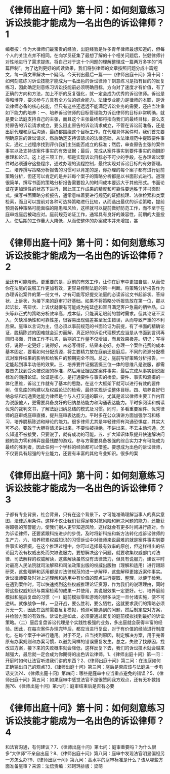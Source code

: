 # 《律师出庭十问》第十问：如何刻意练习诉讼技能才能成为一名出色的诉讼律师？1

编者按：作为大律师们最宝贵的经验，出庭经验是许多青年律师最想知道的，但每个人的关注点并不相同。在向学员征集了最想了解的十个相关问题后，张健律师针对性地进行了需求提炼，将自己对于这十个问题的理解整理成一篇两万多字的“鸿篇巨制”。为了达到更好的阅读效果，我们将张律师的文章按照问题分成十篇短文，每一篇文章解决一个疑问。今天刊出最后一篇——《律师出庭十问》第十问：如何刻意练习诉讼技能才能成为一名出色的诉讼律师？刻意练习是指有目的的反复练习，因此确定刻意练习诉讼技能前必须明确目标，方向对了速度才有价值，有了正确的方向和方法，加上不断的反复强化，就一定会成为优秀的诉讼律师。诉讼是零和博弈，要求参与方具有全方位的综合能力。法律专业能力是律师的本职，是诉讼律师必备的核心技能，但只有这些还远远不能满足诉讼业务的需要，还应当注重如下能力的培养：一、培养诉讼律师的目标管理能力诉讼律师的目标非常明确，就是要让法庭支持自己的主张，而且这个主张最终都将指向我们的最终目标，要么支持原告的诉讼请求成立，要么阻止原告的诉讼请求成立，不管在诉讼前准备，还是出庭代理和庭后沟通，最终都围绕这个目标工作。在代理具体案件时，我们首先要明确原告的诉讼请求，然后确定支持该请求的法律基础，从法律规范中提取要件事实，通过上述程序找到评价我们主张能否成立的标准；然后，审查原告主张的案件事实以及支持该案件事实的有效证据；最后，完成从案件事实到要件事实的涵摄即推理和论证。这上述三项工作，都是实现诉讼目标必不可少的手段，在办理诉讼案件时必须遵守这些程序，通过办理的流程控制，最终实现对诉讼目标的有效管理。二、培养撰写策略分析报告的习惯可以肯定的是，你办理的每个案子都有进行庭前策略分析，但还可以肯定的是并非每个案子的策略分析都是以书面形式进行。道理很简单，撰写书面的策略分析报告需要投入的时间成本要远大于其他形式。书面论证在更加理性的状态下进行，因此其工作成果的精度和可靠性要远胜于非书面形式。撰写书面策略分析报告，通常意味着要进行规范的证据梳理、法律检索和类案检索，而且可以提前对各种可选择策略进行比较，从而选出最优的诉讼策略，提前预测各种策略可能面临的隐患和风险，这样就可以提前做好防范工作，而不至于在庭审或庭后被动应对。庭前规范论证工作，通常具有良好的兼容性，前期的大量投入，使后期的工作量大大降低，从而使整体的办案成本并未增加，甚

# 《律师出庭十问》第十问：如何刻意练习诉讼技能才能成为一名出色的诉讼律师？2

至还有可能降低。更重要的是，庭前的有效工作，让你在庭审中更加自信，从而使你在法庭的说服工作更加有效，更容易控制法庭的第一判断。将策略分析报告作为办理诉讼案件的第一份文书，才有可能写好提交法庭的必读诉讼文书起诉状、答辩状、上诉状，为接下来的庭审打好基础。如果不将策略分析报告放在第一位，那以起诉状、答辩状、上诉状就很有可能成为拖延症和盲目满足客户急需的牺牲品。口头等非正式的策略分析效率高，成本低，只能满足眼前的暂时需求。但其论证不深入，欠缺准确性和可靠性差，很容易出现偏差甚至发生错误，从而导致严重的不利后果。庭审以言词为主，但必须以事前规范的书面论证为前提，有了书面的精确论证，脱稿陈述的困难就会迎刃而解。真正好的诉讼代理模式应当是从书面到言词再回归书面，开始工作不扎实，后期的工作量不仅增加，而且效果极差。切记：写得好，说得一定更好；说得好，未必写得好，结果未必好。办理一个案件花费的成本基本固定，要看如何分配资源，将主要精力放在庭前还是庭后，不同的资源分配模式对案件结果的影响和给客户的预期完全不同。总之，庭前写好策略分析报告，一定能起到事半功倍的效果。三、培养要件证据涵摄三位一体的思维凡是说服，都需要首先找到受众被说服的标准，然后用证据固定案件事实，最后完成从事实到说服标准的涵摄论证。论证是核心，是打通要件与事实的桥梁。要件、事实和涵摄的一体化思维，诉讼工作就有了基本的思路，在这个大框架下就可以进行有效的要件树、信息库的构建以及权威论证的检索，最终实现诉讼整体目标。四、培养良好归纳总结和沟通表达能力律师是个与人打交道的职业，尤其是诉讼律师主要工作内容为说服他人，更需要具备良好的归纳总结能力和沟通表达能力。平时多阅读和朗读优秀的裁判文书，了解法庭归纳总结的模式及习惯。同时，多看重要案件、优秀律师的庭审或庭审直播，提升庭审表达能力。平时多在公众演讲方面加强学习和练习，培养脱稿陈述和辩论的能力。很多律师尤其是年轻律师有沟通恐惧症，其实大可不必，要敢于大胆将请求讲出来，不要怕被拒绝，不讲出来，不去主动沟通，怎么知道不被接受，只要说了，就有成功的可能。五、扩大知识体系提升快速解决问题的能力零和博弈是最残酷的游戏，参与方需要具备极强的综合实力才有可能成为最终的胜利者，因此任何一个学科的经验都可以借鉴。要想成为出色的诉讼律师，不仅要具有超强的专业能力，还要有丰富的其他专业知识。很多的案

# 《律师出庭十问》第十问：如何刻意练习诉讼技能才能成为一名出色的诉讼律师？3

子都有专业背景，社会背景，只有在这个背景下，才可能准确理解当事人的真实意图，法律适用条件。这样不仅让我们获得足够对抗风险和解决问题的能力，还能获得超强的预警能力，使我们别人更早知道风险，这样就会有更多时间进行应对。作为诉讼律师，还要紧跟科技进步的步伐，及时将新科技和新方法转化成诉讼律师的生产力。六、培养积累权威知识的习惯诉讼中对律师来说最难的就是案件事实到要件事实的涵摄，在这个推理过程中，你可以选择最有效率的原创，但这样得出的结论因为没有权威出处而欠缺说服力。要想解决这个问题，就要收集权威部门对法律、司法解释的权威解读，这些解读虽然没有法律效力，但具有说服力。建议平时对最高人民法院就司法解释和司法政策出版的权威出版物（理解和适用）进行跟踪研究，这些理解和适用都是对法律规范的进一步解释，这些解释更接近案件事实。诉讼律师要及时对上述理解和适用中有价值的观点进行提取、整理，以便于检索。在遇到案件时，可以快速找到这些权威推理论证资源，作为我们的说理理由，同时将这些权威知识与类案检索的成果一并使用，其说服效果一定更好。七、培养庭前模拟和庭后复盘的习惯（一）庭前模拟零和游戏的很多决定一旦付诸实施，便不可逆转。就像战争一样，一旦开战，要么胜利，要么牺牲，这就要求我们的策略必须万无一失，因此在战前需要反复模拟，预测可能遇到的问题，然后制定应对方案，并检验方案的有效性。诉讼也是如此，必须要通过反复的庭前模拟找到最好的诉讼策略。（二）庭后复盘诉讼代理是个实践性极强的业务，多出庭就会获得丰富的经验。因此，在每次案件办理完毕后，都应当进行复盘，对于有价值的经验进行制度化，在每个案子中进行适用。对于不足，应当找到原因，制定解决方案，用于完善原有办案规则和办案习惯，以避免同样的错误重复发生。总之，失败了找原因，找改进方案，接下来的失败概率就会降低，这样反复下去，我们的诉讼技术就会越来越强大，最后就一定会成为你期待的出色诉讼律师。1、《律师出庭十问》第一问：开庭时如何让法官听进我们讲的东西？2、《律师出庭十问》第二问：在法庭如何正确输出自己的观点?3、《律师出庭十问》第三问：庭后是否应该与法庭进一步电话交流?4、《律师出庭十问》第四问：哪些是庭审中应当重点避免的错误？5、《律师出庭十问》第五问：如果庭审中感觉法官不是很赞同我方观点，还有无补救措施?6、《律师出庭十问》第六问：庭审结束后是否有必要

# 《律师出庭十问》第十问：如何刻意练习诉讼技能才能成为一名出色的诉讼律师？4

和法官沟通，有何建议？7、《律师出庭十问》第七问：庭审重要吗？为什么很多“大律师”不亲自出庭？8、《律师出庭十问》第八问：庭审中发现法官明显偏袒另一方怎么办?9、《律师出庭十问》第九问：高水平的庭审标准是什么？该从哪些方面准备庭审？来源：法悟责编：邓珂玮排版：梁萌

